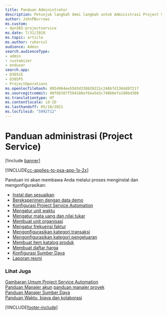```yaml
---
title: Panduan Administrator
description: Petunjuk langkah demi langkah untuk Administrasi Project Service
author: JohnPBurrows
ms.custom:
- dyn365-projectservice
ms.date: 7/31/2018
ms.topic: article
ms.author: ruhercul
audience: Admin
search.audienceType:
- admin
- customizer
- enduser
search.app:
- D365CE
- D365PS
- ProjectOperations
ms.openlocfilehash: 8954964ee5503d338620221c24867d136dd8f217
ms.sourcegitcommit: 40f68387f594180af64a5e5c748b6efa188bd300
ms.translationtype: HT
ms.contentlocale: id-ID
ms.lasthandoff: 05/10/2021
ms.locfileid: "5992712"
---
```

# <a name="administrator-guide-project-service"></a>Panduan administrasi (Project Service)

[!include [banner](../includes/psa-now-project-operations.md)]

[!INCLUDE[cc-applies-to-psa-app-1x-2x](../includes/cc-applies-to-psa-app-1x-2x.md)]

Panduan ini akan membawa Anda melalui proses menginstal dan mengonfigurasikan:  
  
- [Instal dan sesuaikan](install-customize.md)
- [Bereksperimen dengan data demo](use-demo-data.md)
- [Konfigurasi Project Service Automation](configure.md)
- [Mengatur unit waktu](set-up-time-units.md)
- [Mengatur mata uang dan nilai tukar](set-up-currencies-exchange-rates.md)
- [Membuat unit organisasi](create-organizational-units.md)
- [Mengatur frekuensi faktur](set-up-invoice-frequencies.md)
- [Mengonfigurasikan kategori transaksi](configure-transaction-categories.md)
- [Mengonfigurasikan kategori pengeluaran](configure-expense-categories.md)
- [Membuat item katalog produk](create-product-catalog-items.md)
- [Membuat daftar harga](create-price-list.md)
- [Konfigurasi Sumber Daya](set-up-resources.md)
- [Laporan resmi](white-papers.md)
  
### <a name="see-also"></a>Lihat Juga  
 [Gambaran Umum Project Service Automation](../psa/overview.md)    
 [Panduan Manajer akun](../psa/account-manager-guide.md) [panduan manajer proyek](../psa/project-manager-guide.md)   
 [Panduan Manajer Sumber Daya](../psa/resource-manager-guide.md)   
 [Panduan Waktu, biaya dan kolaborasi](../psa/time-expense-collaboration-guide.md)


[!INCLUDE[footer-include](../includes/footer-banner.md)]